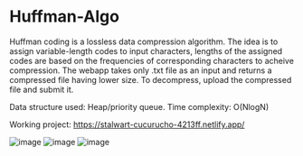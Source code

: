# Huffman-Algo

Huffman coding is a lossless data compression algorithm. The idea is to assign variable-length codes to input characters, lengths of the assigned codes are based on the frequencies of corresponding characters to acheive compression. The webapp takes only .txt file as an input and returns a compressed file having lower size. To decompress, upload the compressed file and submit it.

Data structure used: Heap/priority queue.
Time complexity: O(NlogN)

Working project:
https://stalwart-cucurucho-4213ff.netlify.app/


![image](https://user-images.githubusercontent.com/59093441/179221965-a927512b-c3b7-4940-a7ab-81d5a3db027d.png)
![image](https://user-images.githubusercontent.com/59093441/179223509-93901737-044a-4cbf-b9f1-1d7e3e1cee71.png)
![image](https://user-images.githubusercontent.com/59093441/179223574-dd4a0ffa-6ea3-452a-a584-616b4750ca2b.png)





















